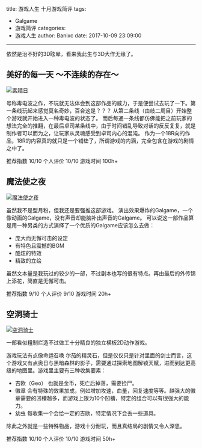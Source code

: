 title: 游戏人生 十月游戏简评
tags:
  - Galgame
  - 游戏简评
categories:
  - 游戏人生
author: Banixc
date: 2017-10-09 23:09:00
---
依然是治不好的3D眩晕，看来我此生与3D大作无缘了。

## 美好的每一天 ～不连续的存在～

[![素晴日](https://tuchuang001.com/images/2017/10/09/1-130P3111606.jpg)](https://tuchuang001.com/image/45DxZ)

号称毒电波之作，不玩就无法体会到这部作品的威力，于是便尝试去玩了一下。第一条线玩起来感觉莫名奇妙，百合这是？？？
从第二条线（由岐二周目）开始整个游戏就开始进入一种毒电波的状态了。
而后每通一条线都仿佛能把之前玩家的想法完全的推翻，在最后卓司某条线中，由于时间错乱导致对话的反反复复，就是制作者可以而为之，让玩家从灵魂感受到卓司内心的混沌。
作为一个18R向的作品，18R的内容真的就只是一个铺垫了，所谓游戏的内涵，完全包含在游戏的剧情之中了。

推荐指数 10/10 个人评价 10/10 游戏时间 100h+

## 魔法使之夜

[![魔法使之夜](https://tuchuang001.com/images/2017/10/09/timg3b9bd.jpg)](https://tuchuang001.com/image/450V6)

虽然我不是型月粉，但我还是要强推这部游戏。
演出效果爆炸的Galgame，一个像动画的Galgame，没有声音却能脑补出声音的Galgame。
可以说这一部作品算是用一种另类的方式演绎了一个优质的Galgame应该怎么去做：

- 庞大而无懈可击的设定
- 有特色且震撼的BGM
- 酷炫的特效
- 精致的立绘

虽然文本量是我玩过的较少的一部，不过剧本也写的很有特点。再由最后的外传锦上添花，简直是无懈可击。

推荐指数 9/10 个人评价 9/10 游戏时间 20h+

## 空洞骑士

[![空洞骑士](https://tuchuang001.com/images/2017/10/09/SQ_WiiUDS_HollowKnight.jpg)](https://tuchuang001.com/image/45I0x)

一部看似粗制烂造不过做工十分精良的独立横板2D动作游戏。

游戏玩法有点像命运召唤 尔茄的精灵石，但是仅仅只是针对里面的剑士而言，这个游戏又有点奥日与黑暗森林的影子，需要通过探索地图解锁天赋，进而到达更高级的地图里。游戏里主要有三种收集要素：

- 吉欧（Geo） 也就是金币，死亡后掉落，需要捡尸。
- 徽章 会有特殊的效果加成，例如增加攻速，血量，回复速度等等。越强大的徽章需要的凹槽越多，而游戏上限为10个凹槽，特定的组合可以有很强大的能力。
- 幼虫 每收集一个会给一定的吉欧，特定情况下会丢一些道具。

除此之外就是一些特殊物品，游戏十分耐玩，而且真结局的剧情又令人深思。

推荐指数 10/10 个人评价 10/10 游戏时间 50h+